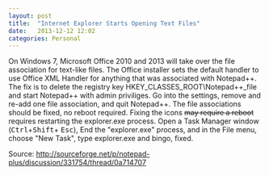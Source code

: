 ```yaml
---
layout: post
title:  "Internet Explorer Starts Opening Text Files"
date:   2013-12-12 12:02
categories: Personal
---
```


On Windows 7, Microsoft Office 2010 and 2013 will take over the file association for text-like files. 
The Office installer sets the default handler to use Office XML Handler for anything that was associated with
Notepad++. <!--more--> The fix is to delete the registry key HKEY_CLASSES_ROOT\Notepad++_file and start Notepad++
with admin priviliges. Go into the settings, remove and re-add one file association, and quit Notepad++.
The file associations should be fixed, no reboot required. Fixing the icons <del>may require a reboot</del>
requires restarting the explorer.exe process. Open a Task Manager window (<kbd>Ctrl</kbd>+<kbd>Shift</kbd>+
<kbd>Esc</kbd>), End the "explorer.exe" process, and in the File menu, choose "New Task", type explorer.exe and
bingo, fixed.


Source: <http://sourceforge.net/p/notepad-plus/discussion/331754/thread/0a714707>